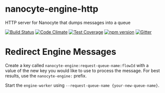# nanocyte-engine-http
HTTP server for Nanocyte that dumps messages into a queue

[![Build Status](https://travis-ci.org/octoblu/nanocyte-engine-http.svg?branch=master)](https://travis-ci.org/octoblu/nanocyte-engine-http)
[![Code Climate](https://codeclimate.com/github/octoblu/nanocyte-engine-http/badges/gpa.svg)](https://codeclimate.com/github/octoblu/nanocyte-engine-http)
[![Test Coverage](https://codeclimate.com/github/octoblu/nanocyte-engine-http/badges/coverage.svg)](https://codeclimate.com/github/octoblu/nanocyte-engine-http)
[![npm version](https://badge.fury.io/js/nanocyte-engine-http.svg)](http://badge.fury.io/js/nanocyte-engine-http)
[![Gitter](https://badges.gitter.im/octoblu/help.svg)](https://gitter.im/octoblu/help)

# Redirect Engine Messages

Create a key called `nanocyte-engine:request-queue-name:flowId` with a value of the new key you would like to use to process the message. For best results, use the `nanocyte-engine:` prefix.

Start the `engine-worker` using `--request-queue-name {your-new-queue-name}`.
